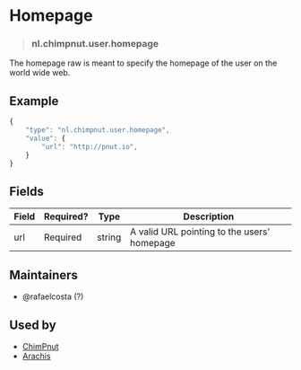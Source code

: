 <!-- give your raw a title -->
# Homepage

<!-- specify the "type" for your raw -->
> ### nl.chimpnut.user.homepage

<!-- provide a description of what your raw represents -->
The homepage raw is meant to specify the homepage of the user on the world wide web.

<!-- provide at least one example of what your raw might look like in the wild -->
## Example

~~~ js
{
    "type": "nl.chimpnut.user.homepage",
    "value": {
        "url": "http://pnut.io",
    }
}
~~~

<!-- provide a complete description of the fields in the "value" object for your raw -->
## Fields

| Field         | Required? | Type   | Description                                    |
| -----         | --------- | ----   | -----------                                    |
| url           | Required  | string | A valid URL pointing to the users' homepage    |

<!-- provide a way to contact you -->
## Maintainers
* @rafaelcosta (?)

<!-- provide references to compatible apps / service -->
## Used by
* [ChimPnut](https://itunes.apple.com/us/app/chimpnut-microblog-pm-chat/id1198300163?mt=8)
* [Arachis](https://itunes.apple.com/br/app/arachis/id1200781062?mt=8)